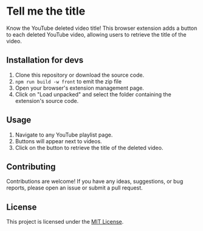 # Tell me the title

Know the YouTube deleted video title!
This browser extension adds a button to each deleted YouTube video, allowing users to retrieve the title of the video.

## Installation for devs

1. Clone this repository or download the source code.
1. `npm run build -w front` to emit the zip file
1. Open your browser's extension management page.
1. Click on "Load unpacked" and select the folder containing the extension's source code.

## Usage

1. Navigate to any YouTube playlist page.
2. Buttons will appear next to videos.
3. Click on the button to retrieve the title of the deleted video.

## Contributing

Contributions are welcome! If you have any ideas, suggestions, or bug reports, please open an issue or submit a pull request.

## License

This project is licensed under the [MIT License](LICENSE).
